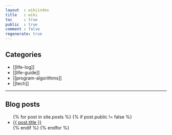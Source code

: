 ```yaml
---
layout  : wikiindex
title   : wiki
toc     : true
public  : true
comment : false
regenerate: true
---
```


## Categories

* [[life-log]]
* [[life-guide]]
* [[program-algorithms]]
* [[tech]]

---

## Blog posts
<div>
    <ul>
{% for post in site.posts %}
    {% if post.public != false %}
        <li>
            <a class="post-link" href="{{ post.url | prepend: site.baseurl }}">
                {{ post.title }}
            </a>
        </li>
    {% endif %}
{% endfor %}
    </ul>
</div>


